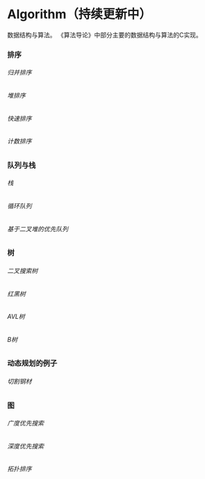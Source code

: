 ﻿# Algorithm（持续更新中）
数据结构与算法。
《算法导论》中部分主要的数据结构与算法的C实现。

### 排序
###### 归并排序
###### 堆排序
###### 快速排序
###### 计数排序

### 队列与栈
###### 栈
###### 循环队列
###### 基于二叉堆的优先队列

### 树
###### 二叉搜索树
###### 红黑树
###### AVL树
###### B树

### 动态规划的例子
###### 切割钢材

### 图
###### 广度优先搜索
###### 深度优先搜索
###### 拓扑排序
